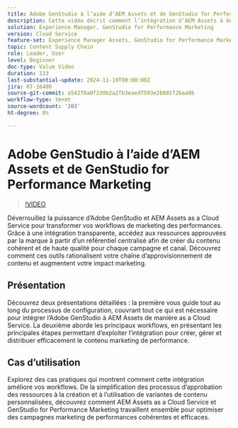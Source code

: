```yaml
---
title: Adobe GenStudio à l’aide d’AEM Assets et de GenStudio for Performance Marketing
description: Cette vidéo décrit comment l’intégration d’AEM Assets à GenStudio for Performance Marketing permet aux équipes d’accéder à un référentiel centralisé de ressources approuvées par la marque, en assurant un contenu cohérent sur tous les canaux et toutes les campagnes.
solution: Experience Manager, GenStudio for Performance Marketing
version: Cloud Service
feature-set: Experience Manager Assets, GenStudio for Performance Marketing
topic: Content Supply Chain
role: Leader, User
level: Beginner
doc-type: Value Video
duration: 133
last-substantial-update: 2024-11-19T00:00:00Z
jira: KT-16480
source-git-commit: a542f8a0f230b2a2fb3eaedf503e2b801f26aa9b
workflow-type: tm+mt
source-wordcount: '203'
ht-degree: 0%

---
```



# Adobe GenStudio à l’aide d’AEM Assets et de GenStudio for Performance Marketing

>[!VIDEO](https://video.tv.adobe.com/v/3439263/?learn=on)


Déverrouillez la puissance d’Adobe GenStudio et AEM Assets as a Cloud Service pour transformer vos workflows de marketing des performances. Grâce à une intégration transparente, accédez aux ressources approuvées par la marque à partir d’un référentiel centralisé afin de créer du contenu cohérent et de haute qualité pour chaque campagne et canal. Découvrez comment ces outils rationalisent votre chaîne d’approvisionnement de contenu et augmentent votre impact marketing.


## Présentation

Découvrez deux présentations détaillées : la première vous guide tout au long du processus de configuration, couvrant tout ce qui est nécessaire pour intégrer l’Adobe GenStudio à AEM Assets de manière as a Cloud Service. La deuxième aborde les principaux workflows, en présentant les principales étapes permettant d’exploiter l’intégration pour créer, gérer et distribuer efficacement le contenu marketing de performance.

<!-- CARDS 

* https://experienceleague.adobe.com/en/docs/integrations-learn/experience-cloud/tutorials/genstudio-for-performance-marketing-experience-manager/setup
    {title=Set up}
* hhttps://experienceleague.adobe.com/en/docs/integrations-learn/experience-cloud/tutorials/genstudio-for-performance-marketing-experience-manager/integration-walkthrough
    {title=Walkthrough}

-->

## Cas d’utilisation

Explorez des cas pratiques qui montrent comment cette intégration améliore vos workflows. De la simplification des processus d’approbation des ressources à la création et à l’utilisation de variantes de contenu personnalisées, découvrez comment AEM Assets as a Cloud Service et GenStudio for Performance Marketing travaillent ensemble pour optimiser des campagnes marketing de performances cohérentes et efficaces.


<!-- CARDS 

* https://experienceleague.adobe.com/en/docs/integrations-learn/experience-cloud/tutorials/genstudio-for-performance-marketing-experience-manager/use-case-1
* https://experienceleague.adobe.com/en/docs/integrations-learn/experience-cloud/tutorials/genstudio-for-performance-marketing-experience-manager/use-case-2

-->
